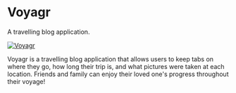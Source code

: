 # Voyagr

A travelling blog application. 

[![Voyagr](https://github.com/rickeywang/hack2015/tree/master/img/1.0_home__not_logged_in__720.jpg)](#features)

Voyagr is a travelling blog application that allows users to keep tabs on where they go, how long their trip is, and what pictures were taken at each location. Friends and family can enjoy their loved one's progress throughout their voyage!
